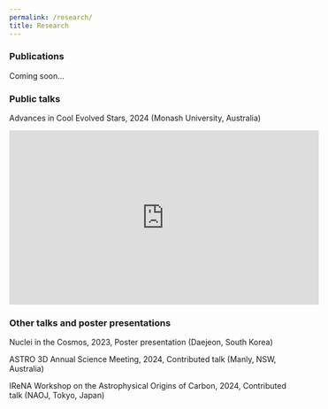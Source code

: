 ```yaml
---
permalink: /research/
title: Research
---
```


### Publications

Coming soon...

### Public talks

Advances in Cool Evolved Stars, 2024 (Monash University, Australia)

<iframe width="560" height="315" src="https://www.youtube.com/embed/X_T-02FVS0Q?si=e0F1bMeXssYBGOcI" title="YouTube video player" frameborder="0" allow="accelerometer; autoplay; clipboard-write; encrypted-media; gyroscope; picture-in-picture; web-share" referrerpolicy="strict-origin-when-cross-origin" allowfullscreen></iframe>

### Other talks and poster presentations

Nuclei in the Cosmos, 2023, Poster presentation (Daejeon, South Korea)

ASTRO 3D Annual Science Meeting, 2024, Contributed talk (Manly, NSW, Australia)

IReNA Workshop on the Astrophysical Origins of Carbon, 2024, Contributed talk (NAOJ, Tokyo, Japan)

